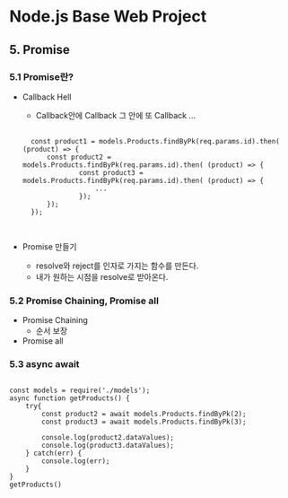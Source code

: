 # Node.js Base Web Project

## 5. Promise

### 5.1 Promise란?
- Callback Hell
    - Callback안에 Callback 그 안에 또 Callback ...
    <pre>
    <code>
    const product1 = models.Products.findByPk(req.params.id).then( (product) => {
        const product2 = models.Products.findByPk(req.params.id).then( (product) => {
                const product3 = models.Products.findByPk(req.params.id).then( (product) => {
                    ...
                });
        });
    });
    </code>
    </pre>

- Promise 만들기
    - resolve와 reject를 인자로 가지는 함수를 만든다.
    - 내가 원하는 시점을 resolve로 받아온다.

### 5.2 Promise Chaining, Promise all
- Promise Chaining
    - 순서 보장
- Promise all

### 5.3 async await
<pre>
<code>
const models = require('./models');
async function getProducts() {
    try{
        const product2 = await models.Products.findByPk(2);
        const product3 = await models.Products.findByPk(3);
    
        console.log(product2.dataValues);
        console.log(product3.dataValues);
    } catch(err) {
        console.log(err);
    }
}
getProducts()
</pre>
</code>
